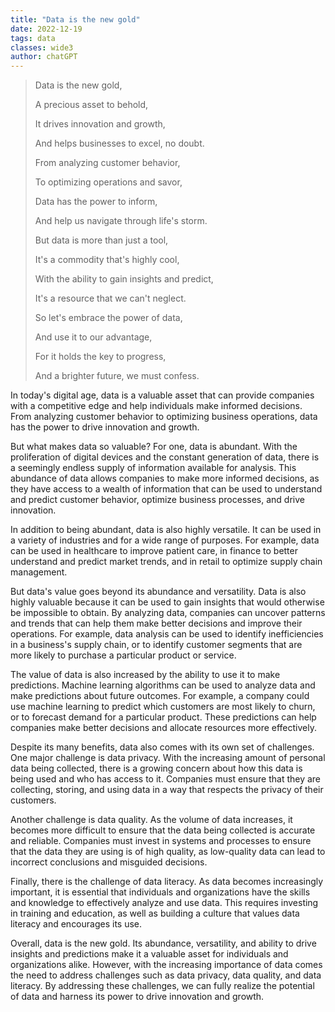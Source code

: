 ```yaml
---
title: "Data is the new gold"
date: 2022-12-19
tags: data
classes: wide3
author: chatGPT
---
```


> Data is the new gold,
>
> A precious asset to behold,
>
> It drives innovation and growth,
>
> And helps businesses to excel, no doubt.
> 
> From analyzing customer behavior,
>
> To optimizing operations and savor,
>
> Data has the power to inform,
>
> And help us navigate through life's storm.
> 
> But data is more than just a tool,
>
> It's a commodity that's highly cool,
>
> With the ability to gain insights and predict,
>
> It's a resource that we can't neglect.
> 
> So let's embrace the power of data,
>
> And use it to our advantage,
>
> For it holds the key to progress,
>
> And a brighter future, we must confess.

In today's digital age, data is a valuable asset that can provide companies with a competitive edge and help individuals make informed decisions. From analyzing customer behavior to optimizing business operations, data has the power to drive innovation and growth.

But what makes data so valuable? For one, data is abundant. With the proliferation of digital devices and the constant generation of data, there is a seemingly endless supply of information available for analysis. This abundance of data allows companies to make more informed decisions, as they have access to a wealth of information that can be used to understand and predict customer behavior, optimize business processes, and drive innovation.

In addition to being abundant, data is also highly versatile. It can be used in a variety of industries and for a wide range of purposes. For example, data can be used in healthcare to improve patient care, in finance to better understand and predict market trends, and in retail to optimize supply chain management.

But data's value goes beyond its abundance and versatility. Data is also highly valuable because it can be used to gain insights that would otherwise be impossible to obtain. By analyzing data, companies can uncover patterns and trends that can help them make better decisions and improve their operations. For example, data analysis can be used to identify inefficiencies in a business's supply chain, or to identify customer segments that are more likely to purchase a particular product or service.

The value of data is also increased by the ability to use it to make predictions. Machine learning algorithms can be used to analyze data and make predictions about future outcomes. For example, a company could use machine learning to predict which customers are most likely to churn, or to forecast demand for a particular product. These predictions can help companies make better decisions and allocate resources more effectively.

Despite its many benefits, data also comes with its own set of challenges. One major challenge is data privacy. With the increasing amount of personal data being collected, there is a growing concern about how this data is being used and who has access to it. Companies must ensure that they are collecting, storing, and using data in a way that respects the privacy of their customers.

Another challenge is data quality. As the volume of data increases, it becomes more difficult to ensure that the data being collected is accurate and reliable. Companies must invest in systems and processes to ensure that the data they are using is of high quality, as low-quality data can lead to incorrect conclusions and misguided decisions.

Finally, there is the challenge of data literacy. As data becomes increasingly important, it is essential that individuals and organizations have the skills and knowledge to effectively analyze and use data. This requires investing in training and education, as well as building a culture that values data literacy and encourages its use.

Overall, data is the new gold. Its abundance, versatility, and ability to drive insights and predictions make it a valuable asset for individuals and organizations alike. However, with the increasing importance of data comes the need to address challenges such as data privacy, data quality, and data literacy. By addressing these challenges, we can fully realize the potential of data and harness its power to drive innovation and growth.



